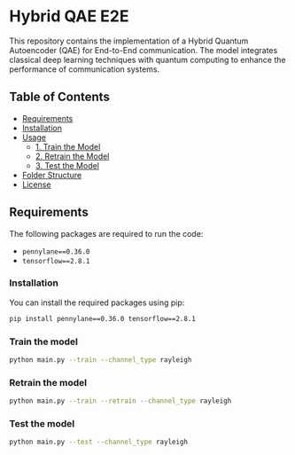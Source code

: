 # Hybrid QAE E2E

This repository contains the implementation of a Hybrid Quantum Autoencoder (QAE) for End-to-End communication. The model integrates classical deep learning techniques with quantum computing to enhance the performance of communication systems.

## Table of Contents

- [Requirements](#requirements)
- [Installation](#installation)
- [Usage](#usage)
  - [1. Train the Model](#1-train-the-model)
  - [2. Retrain the Model](#2-retrain-the-model)
  - [3. Test the Model](#3-test-the-model)
- [Folder Structure](#folder-structure)
- [License](#license)

## Requirements

The following packages are required to run the code:

- `pennylane==0.36.0`
- `tensorflow==2.8.1`

### Installation

You can install the required packages using pip:

```bash
pip install pennylane==0.36.0 tensorflow==2.8.1
```

### Train the model
```bash
python main.py --train --channel_type rayleigh
```

### Retrain the model
```bash
python main.py --train --retrain --channel_type rayleigh
```

### Test the model
```bash
python main.py --test --channel_type rayleigh
```
